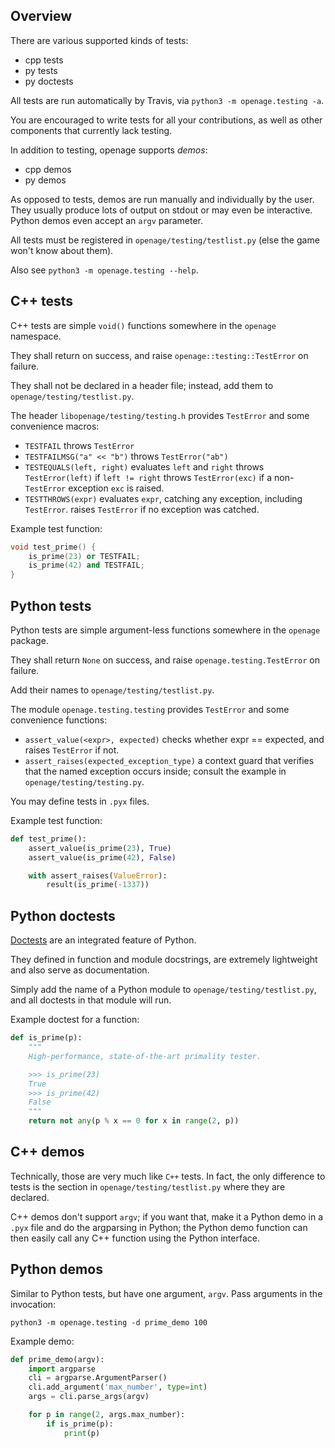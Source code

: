 Overview
--------

There are various supported kinds of tests:

 - cpp tests
 - py tests
 - py doctests

All tests are run automatically by Travis, via `python3 -m openage.testing -a`.

You are encouraged to write tests for all your contributions, as well as other components that currently lack testing.

In addition to testing, openage supports _demos_:

 - cpp demos
 - py demos

As opposed to tests, demos are run manually and individually by the user.
They usually produce lots of output on stdout or may even be interactive. Python demos even accept an `argv` parameter.

All tests must be registered in `openage/testing/testlist.py` (else the game won't know about them).

Also see `python3 -m openage.testing --help`.

C++ tests
---------

C++ tests are simple `void()` functions somewhere in the `openage` namespace.

They shall return on success, and raise `openage::testing::TestError` on failure.

They shall not be declared in a header file; instead, add them to `openage/testing/testlist.py`.

The header `libopenage/testing/testing.h` provides `TestError` and some convenience macros:

 - `TESTFAIL`
    throws `TestError`
 - `TESTFAILMSG("a" << "b")`
    throws `TestError("ab")`
 - `TESTEQUALS(left, right)`
    evaluates `left` and `right`
    throws `TestError(left)` if `left != right`
    throws `TestError(exc)` if a non-`TestError` exception `exc` is raised.
 - `TESTTHROWS(expr)`
    evaluates `expr`, catching any exception, including `TestError`.
    raises `TestError` if no exception was catched.

Example test function:

``` cpp
void test_prime() {
    is_prime(23) or TESTFAIL;
    is_prime(42) and TESTFAIL;
}
```

Python tests
------------

Python tests are simple argument-less functions somewhere in the `openage` package.

They shall return `None` on success, and raise `openage.testing.TestError` on failure.

Add their names to `openage/testing/testlist.py`.

The module `openage.testing.testing` provides `TestError` and some convenience functions:

 - `assert_value(<expr>, expected)`
    checks whether expr == expected, and raises `TestError` if not.
 - `assert_raises(expected_exception_type)`
    a context guard that verifies that the named exception occurs inside;
    consult the example in `openage/testing/testing.py`.

You may define tests in `.pyx` files.

Example test function:

``` python
def test_prime():
    assert_value(is_prime(23), True)
    assert_value(is_prime(42), False)

    with assert_raises(ValueError):
        result(is_prime(-1337))
```

Python doctests
---------------

[Doctests](https://docs.python.org/3.4/library/doctest.html) are an integrated feature of Python.

They defined in function and module docstrings, are extremely lightweight and also serve as documentation.

Simply add the name of a Python module to `openage/testing/testlist.py`, and all doctests in that module will run.

Example doctest for a function:

``` python
def is_prime(p):
    """
    High-performance, state-of-the-art primality tester.

    >>> is_prime(23)
    True
    >>> is_prime(42)
    False
    """
    return not any(p % x == 0 for x in range(2, p))
```

C++ demos
---------

Technically, those are very much like `C++` tests. In fact, the only difference to tests is the section in `openage/testing/testlist.py` where they are declared.

C++ demos don't support `argv`; if you want that, make it a Python demo in a `.pyx` file and do the argparsing in Python; the Python demo function can then easily call any C++ function using the Python interface.

Python demos
------------

Similar to Python tests, but have one argument, `argv`. Pass arguments in the invocation:

    python3 -m openage.testing -d prime_demo 100

Example demo:

``` python
def prime_demo(argv):
    import argparse
    cli = argparse.ArgumentParser()
    cli.add_argument('max_number', type=int)
    args = cli.parse_args(argv)

    for p in range(2, args.max_number):
        if is_prime(p):
            print(p)
```
